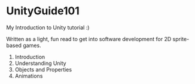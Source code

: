 ﻿# UnityGuide101

My Introduction to Unity tutorial :)

Written as a light, fun read to get into software development for 2D sprite-based games.

1. Introduction
2. Understanding Unity
3. Objects and Properties
4. Animations
